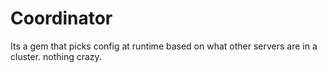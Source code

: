# Coordinator

Its a gem that picks config at runtime based on what other servers are in a cluster. nothing crazy.
